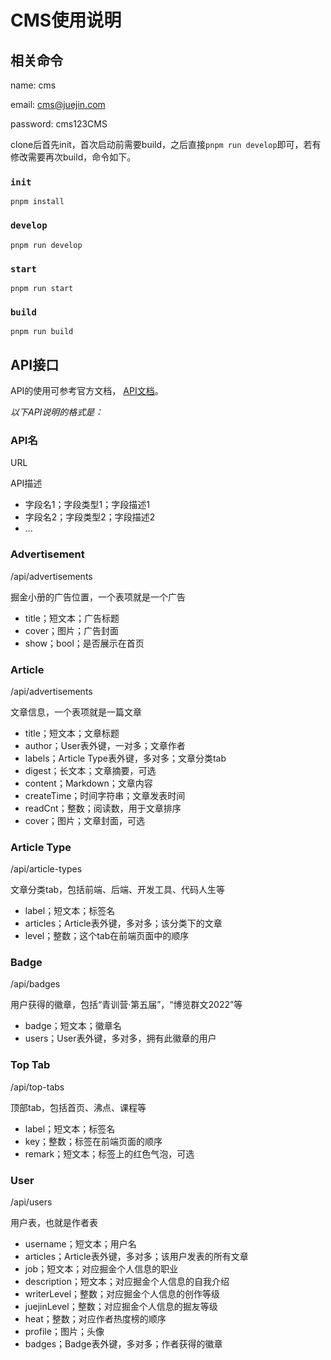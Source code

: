 # CMS使用说明

## 相关命令
name: cms

email: cms@juejin.com

password: cms123CMS

clone后首先init，首次启动前需要build，之后直接`pnpm run develop`即可，若有修改需要再次build，命令如下。

### `init`
```
pnpm install
```

### `develop`

```
pnpm run develop
```

### `start`

```
pnpm run start
```

### `build`

```
pnpm run build
```
## API接口

API的使用可参考官方文档，
[API文档](https://docs.strapi.io/developer-docs/latest/developer-resources/database-apis-reference/rest-api.html)。

*以下API说明的格式是：*

### API名

URL

API描述
- 字段名1；字段类型1；字段描述1
- 字段名2；字段类型2；字段描述2
- ...

### Advertisement

/api/advertisements

掘金小册的广告位置，一个表项就是一个广告

- title；短文本；广告标题
- cover；图片；广告封面
- show；bool；是否展示在首页

### Article

/api/advertisements

文章信息，一个表项就是一篇文章

- title；短文本；文章标题
- author；User表外键，一对多；文章作者
- labels；Article Type表外键，多对多；文章分类tab
- digest；长文本；文章摘要，可选
- content；Markdown；文章内容
- createTime；时间字符串；文章发表时间
- readCnt；整数；阅读数，用于文章排序
- cover；图片；文章封面，可选

### Article Type

/api/article-types

文章分类tab，包括前端、后端、开发工具、代码人生等

- label；短文本；标签名
- articles；Article表外键，多对多；该分类下的文章
- level；整数；这个tab在前端页面中的顺序

### Badge

/api/badges

用户获得的徽章，包括“青训营·第五届”，“博览群文2022”等

- badge；短文本；徽章名
- users；User表外键，多对多，拥有此徽章的用户

### Top Tab

/api/top-tabs

顶部tab，包括首页、沸点、课程等

- label；短文本；标签名
- key；整数；标签在前端页面的顺序
- remark；短文本；标签上的红色气泡，可选

### User

/api/users

用户表，也就是作者表

- username；短文本；用户名
- articles；Article表外键，多对多；该用户发表的所有文章
- job；短文本；对应掘金个人信息的职业
- description；短文本；对应掘金个人信息的自我介绍
- writerLevel；整数；对应掘金个人信息的创作等级
- juejinLevel；整数；对应掘金个人信息的掘友等级
- heat；整数；对应作者热度榜的顺序
- profile；图片；头像
- badges；Badge表外键，多对多；作者获得的徽章




